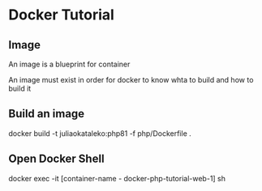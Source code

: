 # Docker Tutorial
## Image
An image is a blueprint for container

An image must exist in order for docker to know whta to build and how to build it

## Build an image
docker build -t juliaokataleko:php81 -f php/Dockerfile .

## Open Docker Shell
docker exec -it [container-name - docker-php-tutorial-web-1] sh